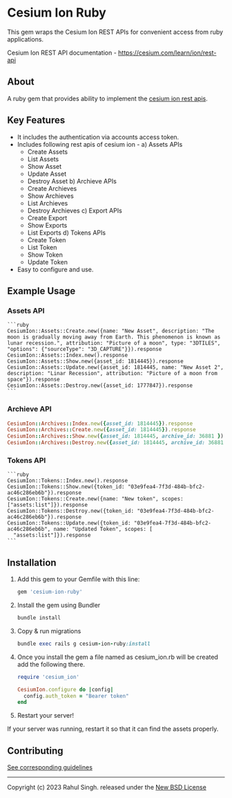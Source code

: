 <!-- Write your README.md file. Build something amazing! This README.md template can guide you to build your project documentation, but feel free to modify it as you wish 🥰 -->
# **Cesium Ion Ruby**
This gem wraps the Cesium Ion REST APIs for convenient access from ruby applications.

Cesium Ion REST API documentation - https://cesium.com/learn/ion/rest-api
## **About**

A ruby gem that provides ability to implement the [cesium ion rest apis](https://cesium.com/learn/ion/rest-api/).

## **Key Features**

* It includes the authentication via accounts access token.
* Includes following rest apis of cesium ion - 
  a) Assets APIs
    - Create Assets
    - List Assets
    - Show Asset
    - Update Asset
    - Destroy Asset
  b) Archieve APIs
    - Create Archieves
    - Show Archieves
    - List Archieves
    - Destroy Archieves
  c) Export APIs
    - Create Export
    - Show Exports
    - List Exports
  d) Tokens APIs
    - Create Token
    - List Token
    - Show Token
    - Update Token
* Easy to configure and use.

## **Example Usage**
  ### **Assets API**
    ```ruby
    CesiumIon::Assets::Create.new({name: "New Asset", description: "The moon is gradually moving away from Earth. This phenomenon is known as lunar recession.", attribution: "Picture of a moon", type: "3DTILES", "options": {"sourceType": "3D_CAPTURE"}}).response
    CesiumIon::Assets::Index.new().response
    CesiumIon::Assets::Show.new({asset_id: 1814445}).response
    CesiumIon::Assets::Update.new({asset_id: 1814445, name: "New Asset 2", description: "Linar Recession", attribution: "Picture of a moon from space"}).response
    CesiumIon::Assets::Destroy.new({asset_id: 1777847}).response
    ```

  ### **Archieve API**
  ```ruby
  CesiumIon::Archives::Index.new({asset_id: 1814445}).response
  CesiumIon::Archives::Create.new({asset_id: 1814445}).response
  CesiumIon::Archives::Show.new({asset_id: 1814445, archive_id: 36881 }).response
  CesiumIon::Archives::Destroy.new({asset_id: 1814445, archive_id: 36881 }).response
  ```

  ### **Tokens API**
    ```ruby
    CesiumIon::Tokens::Index.new().response
    CesiumIon::Tokens::Show.new({token_id: "03e9fea4-7f3d-484b-bfc2-ac46c286eb6b"}).response
    CesiumIon::Tokens::Create.new({name: "New token", scopes: ["assets:list"]}).response
    CesiumIon::Tokens::Destroy.new({token_id: "03e9fea4-7f3d-484b-bfc2-ac46c286eb6b"}).response
    CesiumIon::Tokens::Update.new({token_id: "03e9fea4-7f3d-484b-bfc2-ac46c286eb6b", name: "Updated Token", scopes: [
      "assets:list"]}).response
    ```


## **Installation**

1. Add this gem to your Gemfile with this line:

    ```ruby
    gem 'cesium-ion-ruby'
    ```

2. Install the gem using Bundler

    ```ruby
    bundle install
    ```

3. Copy & run migrations

    ```ruby
    bundle exec rails g cesium-ion-ruby:install
    ```

4. Once you install the gem a file named as cesium_ion.rb will be created add the following there.
    ```ruby
    require 'cesium_ion'

    CesiumIon.configure do |config|
      config.auth_token = "Bearer token"
    end
    ```
4. Restart your server!

  If your server was running, restart it so that it can find the assets properly.

## Contributing

[See corresponding guidelines](https://github.com/rahulsingh321/cesium-ion-ruby/blob/master/CONTRIBUTING.md)

---

Copyright (c) 2023 Rahul Singh. released under the [New BSD License](https://github.com/rahulsingh321/cesium-ion-ruby/blob/master/LICENSE)

